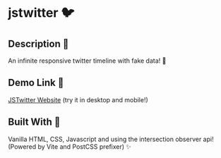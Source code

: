 # jstwitter 🐦

## Description 📓

An infinite responsive twitter timeline with fake data! 🥸

## Demo Link 🔎
<a href="https://jstwitter.surge.sh">JSTwitter Website</a> (try it in desktop and mobile!)

## Built With 🧱
Vanilla HTML, CSS, Javascript and using the intersection observer api! (Powered by Vite and PostCSS prefixer) ✨
